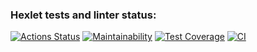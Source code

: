 ### Hexlet tests and linter status:
[![Actions Status](https://github.com/emp7yhead/python-project-lvl3/workflows/hexlet-check/badge.svg)](https://github.com/emp7yhead/python-project-lvl3/actions) [![Maintainability](https://api.codeclimate.com/v1/badges/8dbf515e6079dcb5e358/maintainability)](https://codeclimate.com/github/emp7yhead/python-project-lvl3/maintainability) [![Test Coverage](https://api.codeclimate.com/v1/badges/8dbf515e6079dcb5e358/test_coverage)](https://codeclimate.com/github/emp7yhead/python-project-lvl3/test_coverage) [![CI](https://github.com/emp7yhead/python-project-lvl3/actions/workflows/main.yml/badge.svg)](https://github.com/emp7yhead/python-project-lvl3/actions/workflows/main.yml)
